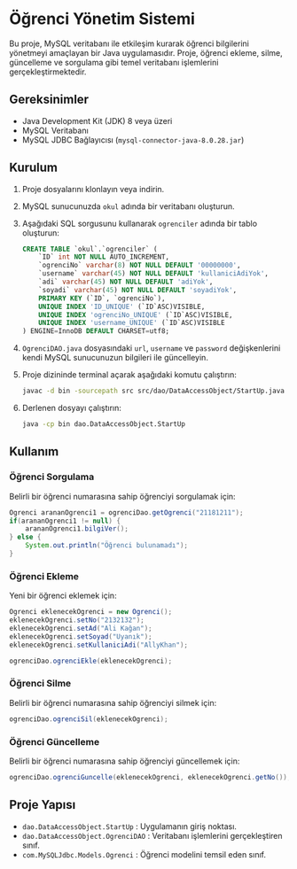 # Öğrenci Yönetim Sistemi
Bu proje, MySQL veritabanı ile etkileşim kurarak öğrenci bilgilerini yönetmeyi amaçlayan bir Java uygulamasıdır. Proje, öğrenci ekleme, silme, güncelleme ve sorgulama gibi temel veritabanı işlemlerini gerçekleştirmektedir.
## Gereksinimler
- Java Development Kit (JDK) 8 veya üzeri
- MySQL Veritabanı
- MySQL JDBC Bağlayıcısı (`mysql-connector-java-8.0.28.jar`)
## Kurulum

1. Proje dosyalarını klonlayın veya indirin.
2. MySQL sunucunuzda `okul` adında bir veritabanı oluşturun.
3. Aşağıdaki SQL sorgusunu kullanarak `ogrenciler` adında bir tablo oluşturun:

    ```sql
    CREATE TABLE `okul`.`ogrenciler` (
        `ID` int NOT NULL AUTO_INCREMENT,
        `ogrenciNo` varchar(8) NOT NULL DEFAULT '00000000',
        `username` varchar(45) NOT NULL DEFAULT 'kullaniciAdiYok',
        `adi` varchar(45) NOT NULL DEFAULT 'adiYok',
        `soyadi` varchar(45) NOT NULL DEFAULT 'soyadiYok',
        PRIMARY KEY (`ID`, `ogrenciNo`),
        UNIQUE INDEX 'ID_UNIQUE' (`ID`ASC)VISIBLE,
        UNIQUE INDEX 'ogrenciNo_UNIQUE' (`ID`ASC)VISIBLE,
        UNIQUE INDEX 'username_UNIQUE' (`ID`ASC)VISIBLE
    ) ENGINE=InnoDB DEFAULT CHARSET=utf8;
4. `OgrenciDAO.java` dosyasındaki `url`, `username` ve `password` değişkenlerini kendi MySQL sunucunuzun bilgileri ile güncelleyin.
5. Proje dizininde terminal açarak aşağıdaki komutu çalıştırın:

    ```sh
    javac -d bin -sourcepath src src/dao/DataAccessObject/StartUp.java
    ```

6. Derlenen dosyayı çalıştırın:

    ```sh
    java -cp bin dao.DataAccessObject.StartUp
    ```
## Kullanım

### Öğrenci Sorgulama

Belirli bir öğrenci numarasına sahip öğrenciyi sorgulamak için:

```java
Ogrenci arananOgrenci1 = ogrenciDao.getOgrenci("21181211");
if(arananOgrenci1 != null) {
    arananOgrenci1.bilgiVer();
} else {
    System.out.println("Öğrenci bulunamadı");
}
```
### Öğrenci Ekleme
Yeni bir öğrenci eklemek için:
```java
Ogrenci eklenecekOgrenci = new Ogrenci();
eklenecekOgrenci.setNo("2132132");
eklenecekOgrenci.setAd("Ali Kağan");
eklenecekOgrenci.setSoyad("Uyanık");
eklenecekOgrenci.setKullaniciAdi("AllyKhan");

ogrenciDao.ogrenciEkle(eklenecekOgrenci);
```
### Öğrenci Silme
Belirli bir öğrenci numarasına sahip öğrenciyi silmek için:
```java
ogrenciDao.ogrenciSil(eklenecekOgrenci);
```
### Öğrenci Güncelleme
Belirli bir öğrenci numarasına sahip öğrenciyi güncellemek için:
```java
ogrenciDao.ogrenciGuncelle(eklenecekOgrenci, eklenecekOgrenci.getNo());
```
## Proje Yapısı

- `dao.DataAccessObject.StartUp` : Uygulamanın giriş noktası.
- `dao.DataAccessObject.OgrenciDAO` : Veritabanı işlemlerini gerçekleştiren sınıf.
- `com.MySQLJdbc.Models.Ogrenci` : Öğrenci modelini temsil eden sınıf.



